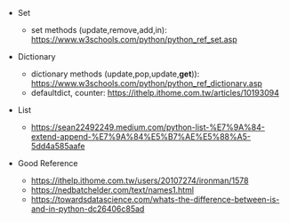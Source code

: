 - Set
    - set methods (update,remove,add,in): https://www.w3schools.com/python/python_ref_set.asp

- Dictionary
    - dictionary methods (update,pop,update,**get**)): https://www.w3schools.com/python/python_ref_dictionary.asp
    - defaultdict, counter: https://ithelp.ithome.com.tw/articles/10193094

- List
    - https://sean22492249.medium.com/python-list-%E7%9A%84-extend-append-%E7%9A%84%E5%B7%AE%E5%88%A5-5dd4a585aafe



- Good Reference
    - https://ithelp.ithome.com.tw/users/20107274/ironman/1578
    - https://nedbatchelder.com/text/names1.html
    - https://towardsdatascience.com/whats-the-difference-between-is-and-in-python-dc26406c85ad